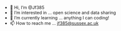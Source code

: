 - 👋 Hi, I’m @Jf385
- 👀 I’m interested in ... open science and data sharing
- 🌱 I’m currently learning ... anything I can coding!
- 📫 How to reach me ... jf385@sussex.ac.uk

<!---
Jf385/Jf385 is a ✨ special ✨ repository because its `README.md` (this file) appears on your GitHub profile.
You can click the Preview link to take a look at your changes.
--->

